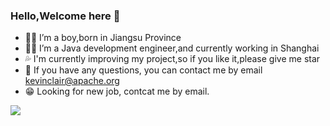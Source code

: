 ### Hello,Welcome here 👋

- 🙍‍♂️ I’m a boy,born in Jiangsu Province
- 👨‍💼 I’m a Java development engineer,and currently working in Shanghai
- 💦 I'm currently improving my project,so if you like it,please give me star
- 💬 If you have any questions, you can contact me by email kevinclair@apache.org
- 😁 Looking for new job, contcat me by email.

![](https://github-readme-stats.vercel.app/api?username=KevinClair&count_private=true&show_icons=true)
